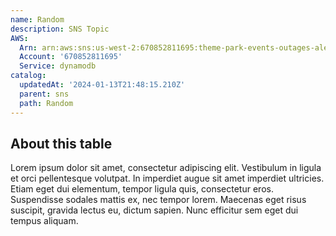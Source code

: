 ```yaml
---
name: Random
description: SNS Topic
AWS:
  Arn: arn:aws:sns:us-west-2:670852811695:theme-park-events-outages-alerts-info
  Account: '670852811695'
  Service: dynamodb
catalog:
  updatedAt: '2024-01-13T21:48:15.210Z'
  parent: sns
  path: Random
---
```





## About this table

Lorem ipsum dolor sit amet, consectetur adipiscing elit. Vestibulum in ligula et orci pellentesque volutpat. In imperdiet augue sit amet imperdiet ultricies. Etiam eget dui elementum, tempor ligula quis, consectetur eros. Suspendisse sodales mattis ex, nec tempor lorem. Maecenas eget risus suscipit, gravida lectus eu, dictum sapien. Nunc efficitur sem eget dui tempus aliquam. 

    